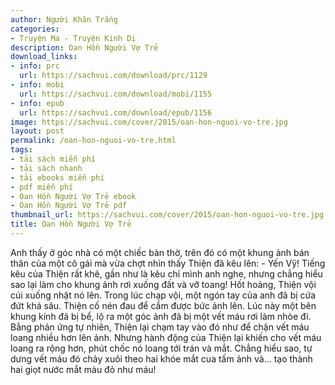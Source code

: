 ```yaml
---
author: Người Khăn Trắng
categories:
- Truyện Ma - Truyện Kinh Dị
description: Oan Hồn Người Vợ Trẻ
download_links:
- info: prc
  url: https://sachvui.com/download/prc/1129
- info: mobi
  url: https://sachvui.com/download/mobi/1155
- info: epub
  url: https://sachvui.com/download/epub/1156
image: https://sachvui.com/cover/2015/oan-hon-nguoi-vo-tre.jpg
layout: post
permalink: /oan-hon-nguoi-vo-tre.html
tags:
- tải sách miễn phí
- tải sách nhanh
- tải ebooks miễn phí
- pdf miễn phí
- Oan Hồn Người Vợ Trẻ ebook
- Oan Hồn Người Vợ Trẻ pdf
thumbnail_url: https://sachvui.com/cover/2015/oan-hon-nguoi-vo-tre.jpg
title: Oan Hồn Người Vợ Trẻ
---
```


 <div class="item-desc text-justify"> Anh thấy ở góc nhà có một chiếc bàn thờ, trên đó có một khung ảnh bán thân của một cô gái mà vừa chợt nhìn thấy Thiện đã kêu lên: - Yến Vỹ! Tiếng kêu của Thiện rất khẽ, gần như là kêu chỉ mình anh nghe, nhưng chẳng hiểu sao lại làm cho khung ảnh rơi xuống đất và vỡ toang! Hốt hoảng, Thiện vội cúi xuống nhặt nó lên. Trong lúc chạp vội, một ngón tay của anh đã bị cứa đứt khá sâu. Thiện cố nén đau để cầm được bức ảnh lên. Lúc này một bên khung kính đã bị bể, lộ ra một góc ảnh đã bị một vết máu rơi làm nhòe đi. Bằng phản ứng tự nhiên, Thiện lại chạm tay vào đó như để chặn vết máu loang nhiều hơn lên ảnh. Nhưng hành động của Thiện lại khiến cho vết máu loang ra rộng hơn, phút chốc nó loang tới trán và mắt. Chẳng hiểu sao, tự dưng vết máu đó chảy xuôi theo hai khóe mắt cua tấm ảnh và... tạo thành hai giọt nước mắt màu đỏ như máu! </div>